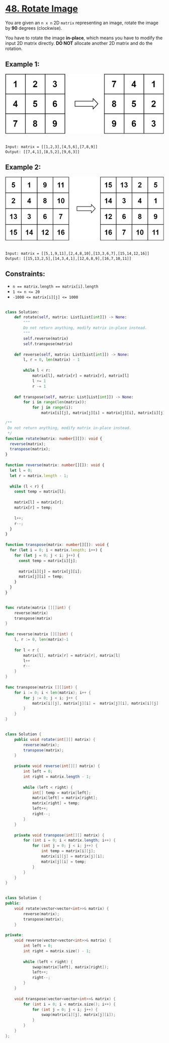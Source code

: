 # [48. Rotate Image](https://leetcode.com/problems/rotate-image/description/)

You are given an `n x n` 2D `matrix` representing an image, rotate the image by **90** degrees (clockwise).

You have to rotate the image **in-place**, which means you have to modify the input 2D matrix directly. **DO NOT** allocate another 2D matrix and do the rotation.

## Example 1:

![1](image.png)

```

Input: matrix = [[1,2,3],[4,5,6],[7,8,9]]
Output: [[7,4,1],[8,5,2],[9,6,3]]

```

## Example 2:

![2](image-1.png)

```

Input: matrix = [[5,1,9,11],[2,4,8,10],[13,3,6,7],[15,14,12,16]]
Output: [[15,13,2,5],[14,3,4,1],[12,6,8,9],[16,7,10,11]]

```

## Constraints:

- `n == matrix.length == matrix[i].length`
- `1 <= n <= 20`
- `-1000 <= matrix[i][j] <= 1000`

```py

class Solution:
    def rotate(self, matrix: List[List[int]]) -> None:
        """
        Do not return anything, modify matrix in-place instead.
        """
        self.reverse(matrix)
        self.transpose(matrix)

    def reverse(self, matrix: List[List[int]]) -> None:
        l, r = 0, len(matrix) - 1

        while l < r:
            matrix[l], matrix[r] = matrix[r], matrix[l]
            l += 1
            r -= 1

    def transpose(self, matrix: List[List[int]]) -> None:
        for i in range(len(matrix)):
            for j in range(i):
                matrix[i][j], matrix[j][i] = matrix[j][i], matrix[i][j]

```

```ts
/**
 Do not return anything, modify matrix in-place instead.
 */
function rotate(matrix: number[][]): void {
  reverse(matrix);
  transpose(matrix);
}

function reverse(matrix: number[][]): void {
  let l = 0;
  let r = matrix.length - 1;

  while (l < r) {
    const temp = matrix[l];

    matrix[l] = matrix[r];
    matrix[r] = temp;

    l++;
    r--;
  }
}

function transpose(matrix: number[][]): void {
  for (let i = 0; i < matrix.length; i++) {
    for (let j = 0; j < i; j++) {
      const temp = matrix[i][j];

      matrix[i][j] = matrix[j][i];
      matrix[j][i] = temp;
    }
  }
}
```

```go

func rotate(matrix [][]int) {
	reverse(matrix)
    transpose(matrix)
}

func reverse(matrix [][]int) {
	l, r := 0, len(matrix)-1

	for l < r {
		matrix[l], matrix[r] = matrix[r], matrix[l]
		l++
		r--
	}
}

func transpose(matrix [][]int) {
	for i := 0; i < len(matrix); i++ {
		for j := 0; j < i; j++ {
			matrix[i][j], matrix[j][i] =  matrix[j][i], matrix[i][j]
		}
	}
}

```

```java

class Solution {
    public void rotate(int[][] matrix) {
        reverse(matrix);
        transpose(matrix);
    }

    private void reverse(int[][] matrix) {
        int left = 0;
        int right = matrix.length - 1;

        while (left < right) {
            int[] temp = matrix[left];
            matrix[left] = matrix[right];
            matrix[right] = temp;
            left++;
            right--;
        }
    }

    private void transpose(int[][] matrix) {
        for (int i = 0; i < matrix.length; i++) {
            for (int j = 0; j < i; j++) {
                int temp = matrix[i][j];
                matrix[i][j] = matrix[j][i];
                matrix[j][i] = temp;
            }
        }
    }
}

```

```cpp

class Solution {
public:
    void rotate(vector<vector<int>>& matrix) {
        reverse(matrix);
        transpose(matrix);
    }

private:
    void reverse(vector<vector<int>>& matrix) {
        int left = 0;
        int right = matrix.size() - 1;

        while (left < right) {
            swap(matrix[left], matrix[right]);
            left++;
            right--;
        }
    }

    void transpose(vector<vector<int>>& matrix) {
        for (int i = 0; i < matrix.size(); i++) {
            for (int j = 0; j < i; j++) {
                swap(matrix[i][j], matrix[j][i]);
            }
        }
    }
};

```
